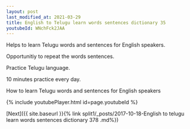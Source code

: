 ```yaml
---
layout: post
last_modified_at: 2021-03-29
title: English to Telugu learn words sentences dictionary 35 
youtubeId: WNchFck2JAA
---
```

 
 
Helps to learn Telugu words and sentences for English speakers.

Opportunitiy to repeat the words sentences. 

Practice Telugu language. 
 
10 minutes practice every day. 
 
How to learn Telugu words and sentences for English speakers 
 
{% include youtubePlayer.html id=page.youtubeId %}
 
 
[Next]({{ site.baseurl }}{% link  split1/_posts/2017-10-18-English to telugu learn words sentences dictionary 378 .md%})
 
